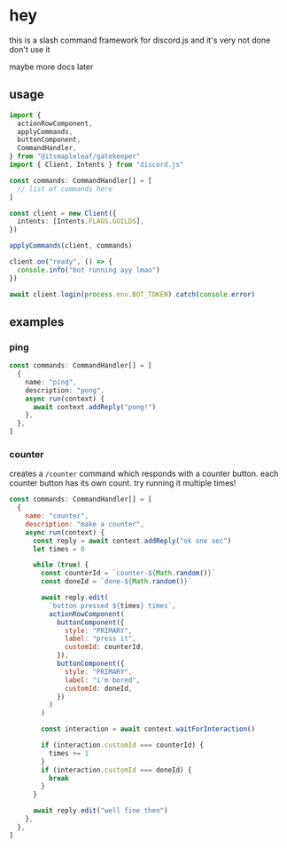 # hey

this is a slash command framework for discord.js and it's very not done don't use it

maybe more docs later

## usage

```ts
import {
  actionRowComponent,
  applyCommands,
  buttonComponent,
  CommandHandler,
} from "@itsmapleleaf/gatekeeper"
import { Client, Intents } from "discord.js"

const commands: CommandHandler[] = [
  // list of commands here
]

const client = new Client({
  intents: [Intents.FLAGS.GUILDS],
})

applyCommands(client, commands)

client.on("ready", () => {
  console.info("bot running ayy lmao")
})

await client.login(process.env.BOT_TOKEN).catch(console.error)
```

## examples

### ping

```ts
const commands: CommandHandler[] = [
  {
    name: "ping",
    description: "pong",
    async run(context) {
      await context.addReply("pong!")
    },
  },
]
```

### counter

creates a `/counter` command which responds with a counter button. each counter button has its own count. try running it multiple times!

```js
const commands: CommandHandler[] = [
  {
    name: "counter",
    description: "make a counter",
    async run(context) {
      const reply = await context.addReply("ok one sec")
      let times = 0

      while (true) {
        const counterId = `counter-${Math.random()}`
        const doneId = `done-${Math.random()}`

        await reply.edit(
          `button pressed ${times} times`,
          actionRowComponent(
            buttonComponent({
              style: "PRIMARY",
              label: "press it",
              customId: counterId,
            }),
            buttonComponent({
              style: "PRIMARY",
              label: "i'm bored",
              customId: doneId,
            })
          )
        )

        const interaction = await context.waitForInteraction()

        if (interaction.customId === counterId) {
          times += 1
        }
        if (interaction.customId === doneId) {
          break
        }
      }

      await reply.edit("well fine then")
    },
  },
]
```
